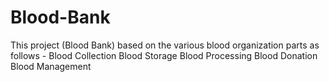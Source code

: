 # Blood-Bank
This project (Blood Bank) based on the  various blood organization parts as follows - 
Blood Collection 
Blood Storage
Blood Processing
Blood Donation
Blood Management
